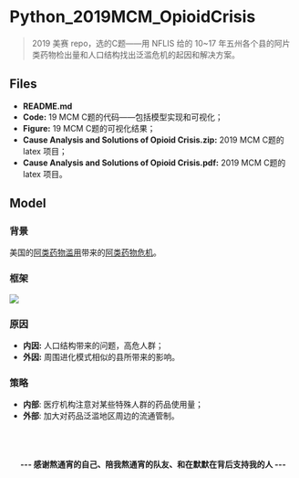 # Python_2019MCM_OpioidCrisis

> 2019 美赛 repo，选的C题——用 NFLIS 给的 10~17 年五州各个县的阿片类药物检出量和人口结构找出泛滥危机的起因和解决方案。



## Files

- **README.md**
- **Code:** 19 MCM C题的代码——包括模型实现和可视化；
- **Figure:** 19 MCM C题的可视化结果；
- **Cause Analysis and Solutions of Opioid Crisis.zip:** 2019 MCM C题的 latex 项目；
- **Cause Analysis and Solutions of Opioid Crisis.pdf:** 2019 MCM C题的 latex 项目。



## Model

### 背景

美国的[阿类药物滥用](https://www.douban.com/note/643780635/)带来的[阿类药物危机](https://www.cnbeta.com/articles/tech/640475.htm)。

### 框架

![](https://ws4.sinaimg.cn/large/006tNc79ly1fzoqcf19osj30qo0f00vr.jpg)

### 原因

- **内因:** 人口结构带来的问题，高危人群；
- **外因:** 周围进化模式相似的县所带来的影响。

### 策略

- **内部**: 医疗机构注意对某些特殊人群的药品使用量；
- **外部**: 加大对药品泛滥地区周边的流通管制。



<p align="center">
	<strong>
		</br></br></br>
		--- 感谢熬通宵的自己、陪我熬通宵的队友、和在默默在背后支持我的人 ---
	</strong>
</p>


